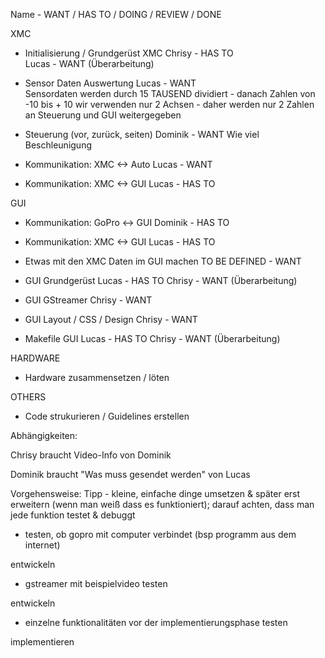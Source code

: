 Name - WANT / HAS TO / DOING / REVIEW / DONE

XMC

* Initialisierung / Grundgerüst XMC
Chrisy - HAS TO <br>
Lucas - WANT (Überarbeitung)

* Sensor Daten Auswertung
Lucas - WANT <br>
Sensordaten werden durch 15 TAUSEND dividiert - danach Zahlen von -10 bis + 10
wir verwenden nur 2 Achsen - daher werden nur 2 Zahlen an Steuerung und GUI weitergegeben

* Steuerung (vor, zurück, seiten)
Dominik - WANT
Wie viel Beschleunigung

* Kommunikation: XMC <-> Auto
Lucas - WANT

* Kommunikation: XMC <-> GUI
Lucas - HAS TO

GUI

* Kommunikation: GoPro <-> GUI
Dominik - HAS TO

* Kommunikation: XMC <-> GUI
Lucas - HAS TO

* Etwas mit den XMC Daten im GUI machen
TO BE DEFINED - WANT

* GUI Grundgerüst
Lucas - HAS TO
Chrisy - WANT (Überarbeitung)

* GUI GStreamer
Chrisy - WANT

* GUI Layout / CSS / Design
Chrisy - WANT

* Makefile GUI
Lucas - HAS TO
Chrisy - WANT (Überarbeitung)

HARDWARE

* Hardware zusammensetzen / löten


OTHERS

* Code strukurieren / Guidelines erstellen



Abhängigkeiten:

Chrisy braucht Video-Info von Dominik

Dominik braucht "Was muss gesendet werden" von Lucas



Vorgehensweise:
Tipp - kleine, einfache dinge umsetzen & später erst erweitern (wenn man weiß dass es funktioniert); darauf achten, dass man jede funktion testet & debuggt

- testen, ob gopro mit computer verbindet (bsp programm aus dem internet)

entwickeln

- gstreamer mit beispielvideo testen

entwickeln

- einzelne funktionalitäten vor der implementierungsphase testen

implementieren
